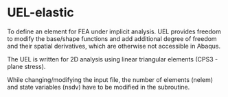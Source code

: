 # UEL-elastic
To define an element for FEA under implicit analysis. UEL provides freedom to modify the base/shape functions and add additional degree of freedom and their spatial derivatives, which are otherwise not accessible in Abaqus.

The UEL is written for 2D analysis using linear triangular elements (CPS3 - plane stress).

While changing/modifying the input file, the number of elements (nelem) and state variables (nsdv) have to be modified in the subroutine.
